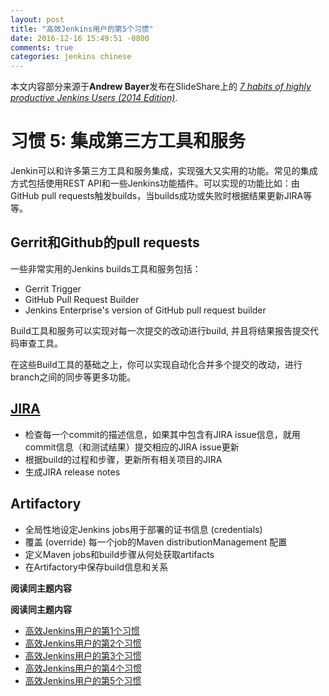 ```yaml
---
layout: post
title: "高效Jenkins用户的第5个习惯"
date: 2016-12-16 15:49:51 -0800
comments: true
categories: jenkins chinese
---
```


本文内容部分来源于**Andrew Bayer**发布在SlideShare上的 [*7 habits of highly productive Jenkins Users (2014 Edition)*](http://www.slideshare.net/andrewbayer/seven-habits-of-highly-effective-jenkins-users-2014-edition).

# 习惯 5: 集成第三方工具和服务

Jenkin可以和许多第三方工具和服务集成，实现强大又实用的功能。常见的集成方式包括使用REST API和一些Jenkins功能插件。可以实现的功能比如：由GitHub pull requests触发builds，当builds成功或失败时根据结果更新JIRA等等。

## Gerrit和Github的pull requests

一些非常实用的Jenkins builds工具和服务包括：

* Gerrit Trigger
* GitHub Pull Request Builder
* Jenkins Enterprise's version of GitHub pull request builder

Build工具和服务可以实现对每一次提交的改动进行build, 并且将结果报告提交代码审查工具。

在这些Build工具的基础之上，你可以实现自动化合并多个提交的改动，进行branch之间的同步等更多功能。

## [JIRA](https://www.atlassian.com/software/jira)

* 检查每一个commit的描述信息，如果其中包含有JIRA issue信息，就用commit信息（和测试结果）提交相应的JIRA issue更新
* 根据build的过程和步骤，更新所有相关项目的JIRA
* 生成JIRA release notes

## Artifactory

* 全局性地设定Jenkins jobs用于部署的证书信息 (credentials)
* 覆盖 (override) 每一个job的Maven distributionManagement 配置
* 定义Maven jobs和build步骤从何处获取artifacts
* 在Artifactory中保存build信息和关系

**阅读同主题内容**

**阅读同主题内容**

- [高效Jenkins用户的第1个习惯](http://euccas.github.io/blog/20151210/jenkins-user-habits-1.html)
- [高效Jenkins用户的第2个习惯](http://euccas.github.io/blog/20151215/jenkins-user-habits-2.html)
- [高效Jenkins用户的第3个习惯](http://euccas.github.io/blog/20160523/jenkins-user-habits-3.html)
- [高效Jenkins用户的第4个习惯](http://euccas.github.io/blog/20161010/jenkins-user-habits-4.html)
- [高效Jenkins用户的第5个习惯](http://euccas.github.io/blog/20161216/jenkins-user-habits-5.html)
